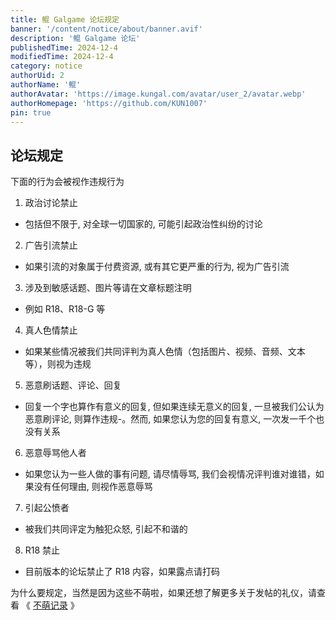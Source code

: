 ```yaml
---
title: 鲲 Galgame 论坛规定
banner: '/content/notice/about/banner.avif'
description: '鲲 Galgame 论坛'
publishedTime: 2024-12-4
modifiedTime: 2024-12-4
category: notice
authorUid: 2
authorName: '鲲'
authorAvatar: 'https://image.kungal.com/avatar/user_2/avatar.webp'
authorHomepage: 'https://github.com/KUN1007'
pin: true
---
```


## 论坛规定

下面的行为会被视作违规行为

1. 政治讨论禁止
  - 包括但不限于, 对全球一切国家的, 可能引起政治性纠纷的讨论

2. 广告引流禁止
  - 如果引流的对象属于付费资源, 或有其它更严重的行为, 视为广告引流

3. 涉及到敏感话题、图片等请在文章标题注明
  - 例如 R18、R18-G 等

4. 真人色情禁止
  - 如果某些情况被我们共同评判为真人色情（包括图片、视频、音频、文本等），则视为违规

5. 恶意刷话题、评论、回复
  - 回复一个字也算作有意义的回复, 但如果连续无意义的回复, 一旦被我们公认为恶意刷评论, 则算作违规-。然而, 如果您认为您的回复有意义, 一次发一千个也没有关系

6. 恶意辱骂他人者
  - 如果您认为一些人做的事有问题, 请尽情辱骂, 我们会视情况评判谁对谁错，如果没有任何理由, 则视作恶意辱骂

7. 引起公愤者
  - 被我们共同评定为触犯众怒, 引起不和谐的

8. R18 禁止
  - 目前版本的论坛禁止了 R18 内容，如果露点请打码

为什么要规定，当然是因为这些不萌啦，如果还想了解更多关于发帖的礼仪，请查看 《 [不萌记录](/non-moe) 》
